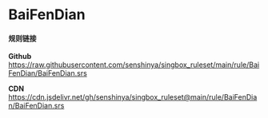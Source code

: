 # BaiFenDian

#### 规则链接

**Github**
https://raw.githubusercontent.com/senshinya/singbox_ruleset/main/rule/BaiFenDian/BaiFenDian.srs

**CDN**
https://cdn.jsdelivr.net/gh/senshinya/singbox_ruleset@main/rule/BaiFenDian/BaiFenDian.srs